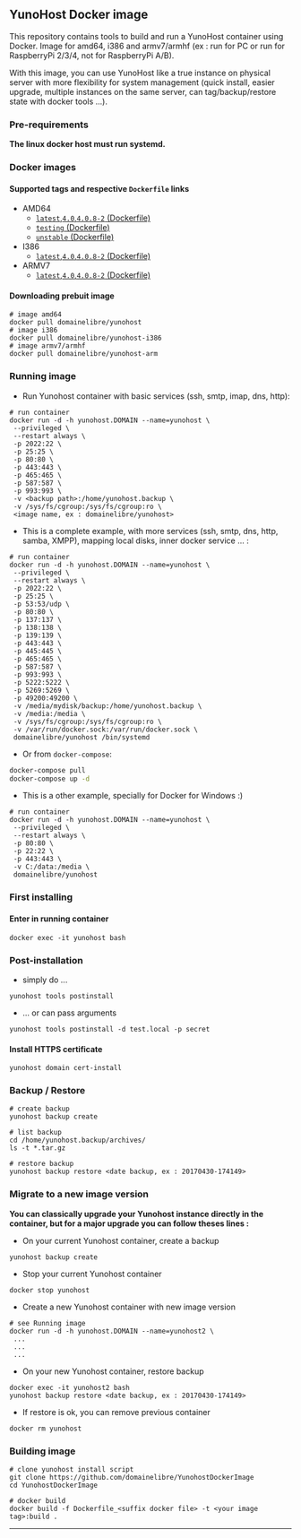 ## YunoHost Docker image

This repository contains tools to build and run a YunoHost container using Docker.
Image for amd64, i386 and armv7/armhf (ex : run for PC or run for RaspberryPi 2/3/4, not for RaspberryPi A/B).

With this image, you can use YunoHost like a true instance on physical server with more flexibility for system management (quick install, easier upgrade, multiple instances on the same server, can tag/backup/restore state with docker tools ...).

### Pre-requirements 

**The linux docker host must run systemd.**

### Docker images

#### Supported tags and respective ``Dockerfile`` links

 * AMD64
   * [``latest``,``4.0``,``4.0.8-2`` (Dockerfile)](https://github.com/domainelibre/YunohostDockerImage/blob/master/Dockerfile_AMD64)
   * [``testing`` (Dockerfile)](https://github.com/domainelibre/YunohostDockerImage/blob/master/Dockerfile_AMD64_testing)
   * [``unstable`` (Dockerfile)](https://github.com/domainelibre/YunohostDockerImage/blob/master/Dockerfile_AMD64_unstable)
 * I386
   * [``latest``,``4.0``,``4.0.8-2`` (Dockerfile)](https://github.com/domainelibre/YunohostDockerImage/blob/master/Dockerfile_I386)
 * ARMV7
   * [``latest``,``4.0``,``4.0.8-2`` (Dockerfile)](https://github.com/domainelibre/YunohostDockerImage/blob/master/Dockerfile_ARMV7)

#### Downloading prebuit image

```
# image amd64
docker pull domainelibre/yunohost
# image i386
docker pull domainelibre/yunohost-i386
# image armv7/armhf
docker pull domainelibre/yunohost-arm
```

### Running image

* Run Yunohost container with basic services (ssh, smtp, imap, dns, http):

```
# run container
docker run -d -h yunohost.DOMAIN --name=yunohost \
 --privileged \
 --restart always \
 -p 2022:22 \
 -p 25:25 \
 -p 80:80 \
 -p 443:443 \
 -p 465:465 \
 -p 587:587 \
 -p 993:993 \
 -v <backup path>:/home/yunohost.backup \
 -v /sys/fs/cgroup:/sys/fs/cgroup:ro \
 <image name, ex : domainelibre/yunohost>
```

* This is a complete example, with more services (ssh, smtp, dns, http, samba, XMPP), mapping local disks, inner docker service ... :

```
# run container
docker run -d -h yunohost.DOMAIN --name=yunohost \
 --privileged \
 --restart always \
 -p 2022:22 \
 -p 25:25 \
 -p 53:53/udp \
 -p 80:80 \
 -p 137:137 \
 -p 138:138 \
 -p 139:139 \
 -p 443:443 \
 -p 445:445 \
 -p 465:465 \
 -p 587:587 \
 -p 993:993 \
 -p 5222:5222 \
 -p 5269:5269 \
 -p 49200:49200 \
 -v /media/mydisk/backup:/home/yunohost.backup \
 -v /media:/media \
 -v /sys/fs/cgroup:/sys/fs/cgroup:ro \
 -v /var/run/docker.sock:/var/run/docker.sock \
 domainelibre/yunohost /bin/systemd
```

* Or from `docker-compose`:
```bash
docker-compose pull
docker-compose up -d
```

* This is a other example, specially for Docker for Windows :)

```
# run container
docker run -d -h yunohost.DOMAIN --name=yunohost \
 --privileged \
 --restart always \
 -p 80:80 \
 -p 22:22 \
 -p 443:443 \
 -v C:/data:/media \
 domainelibre/yunohost
```

### First installing

#### Enter in running container

```
docker exec -it yunohost bash
```

### Post-installation

* simply do ...

```
yunohost tools postinstall
```

* ... or can pass arguments 

```
yunohost tools postinstall -d test.local -p secret
```

#### Install HTTPS certificate

```
yunohost domain cert-install
```

### Backup / Restore

```
# create backup
yunohost backup create
```

```
# list backup
cd /home/yunohost.backup/archives/
ls -t *.tar.gz
```

```
# restore backup
yunohost backup restore <date backup, ex : 20170430-174149>
```

### Migrate to a new image version

**You can classically upgrade your Yunohost instance directly in the container, but for a major upgrade you can follow theses lines :**

* On your current Yunohost container, create a backup

```
yunohost backup create
```

* Stop your current Yunohost container

```
docker stop yunohost
```

* Create a new Yunohost container with new image version

```
# see Running image
docker run -d -h yunohost.DOMAIN --name=yunohost2 \
 ...
 ...
 ...
```

* On your new Yunohost container, restore backup

```
docker exec -it yunohost2 bash
yunohost backup restore <date backup, ex : 20170430-174149>
```

* If restore is ok, you can remove previous container

```
docker rm yunohost
```

### Building image

```
# clone yunohost install script
git clone https://github.com/domainelibre/YunohostDockerImage
cd YunohostDockerImage

# docker build
docker build -f Dockerfile_<suffix docker file> -t <your image tag>:build .
```

---

